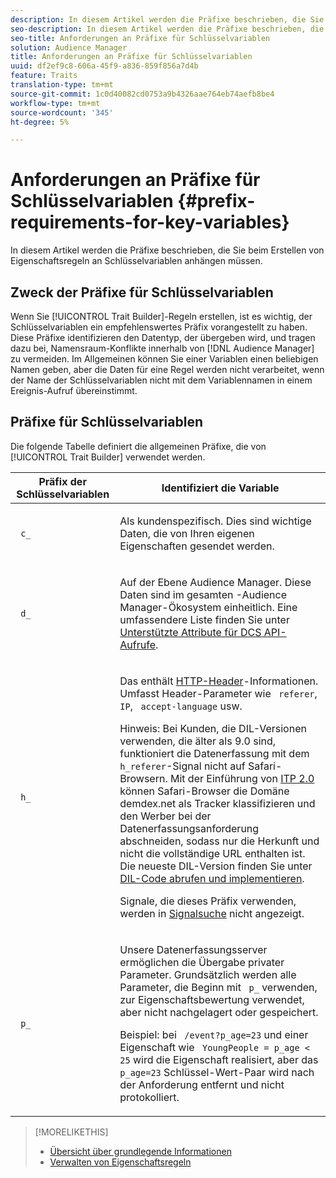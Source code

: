 ```yaml
---
description: In diesem Artikel werden die Präfixe beschrieben, die Sie beim Erstellen von Eigenschaftsregeln an Schlüsselvariablen anhängen müssen.
seo-description: In diesem Artikel werden die Präfixe beschrieben, die Sie beim Erstellen von Eigenschaftsregeln an Schlüsselvariablen anhängen müssen.
seo-title: Anforderungen an Präfixe für Schlüsselvariablen
solution: Audience Manager
title: Anforderungen an Präfixe für Schlüsselvariablen
uuid: df2ef9c8-606a-45f9-a836-859f856a7d4b
feature: Traits
translation-type: tm+mt
source-git-commit: 1c0d40082cd0753a9b4326aae764eb74aefb8be4
workflow-type: tm+mt
source-wordcount: '345'
ht-degree: 5%

---
```



# Anforderungen an Präfixe für Schlüsselvariablen {#prefix-requirements-for-key-variables}

In diesem Artikel werden die Präfixe beschrieben, die Sie beim Erstellen von Eigenschaftsregeln an Schlüsselvariablen anhängen müssen.

<!-- r_tb_variable_prefixes.xml -->

## Zweck der Präfixe für Schlüsselvariablen

Wenn Sie [!UICONTROL Trait Builder]-Regeln erstellen, ist es wichtig, der Schlüsselvariablen ein empfehlenswertes Präfix vorangestellt zu haben. Diese Präfixe identifizieren den Datentyp, der übergeben wird, und tragen dazu bei, Namensraum-Konflikte innerhalb von [!DNL Audience Manager] zu vermeiden. Im Allgemeinen können Sie einer Variablen einen beliebigen Namen geben, aber die Daten für eine Regel werden nicht verarbeitet, wenn der Name der Schlüsselvariablen nicht mit dem Variablennamen in einem Ereignis-Aufruf übereinstimmt.

## Präfixe für Schlüsselvariablen

Die folgende Tabelle definiert die allgemeinen Präfixe, die von [!UICONTROL Trait Builder] verwendet werden.

<table id="table_CFEFA1DBDF904736B6EA2640B7AD26E5"> 
 <thead> 
  <tr> 
   <th colname="col1" class="entry"> Präfix der Schlüsselvariablen </th> 
   <th colname="col2" class="entry"> Identifiziert die Variable </th> 
  </tr>
 </thead>
 <tbody> 
  <tr> 
   <td colname="col1"><code> c_</code> </td> 
   <td colname="col2"> <p>Als kundenspezifisch. Dies sind wichtige Daten, die von Ihren eigenen Eigenschaften gesendet werden. </p> </td> 
  </tr> 
  <tr> 
   <td colname="col1"><code> d_</code> </td> 
   <td colname="col2"> <p>Auf der Ebene <span class="keyword"> Audience Manager</span>. Diese Daten sind im gesamten <span class="keyword">-Audience Manager</span>-Ökosystem einheitlich. Eine umfassendere Liste finden Sie unter <a href="../../api/dcs-intro/dcs-api-reference/dcs-keys.md"> Unterstützte Attribute für DCS API-Aufrufe</a>.</p> </td> 
  </tr>
  <tr> 
   <td colname="col1"><code> h_</code> </td> 
   <td colname="col2"> <p>Das enthält <a href="https://en.wikipedia.org/wiki/List_of_HTTP_header_fields" scope="external" format="html"> HTTP-Header</a>-Informationen. Umfasst Header-Parameter wie <code> referer</code>,<code> IP</code>, <code> accept-language</code> usw. </p> <p> <p>Hinweis: Bei Kunden, die DIL-Versionen verwenden, die älter als 9.0 sind, funktioniert die Datenerfassung mit dem <code> h_referer</code>-Signal nicht auf Safari-Browsern. Mit der Einführung von <a href="https://webkit.org/blog/8311/intelligent-tracking-prevention-2-0/" format="https" scope="external"> ITP 2.0</a> können Safari-Browser die Domäne demdex.net als Tracker klassifizieren und den Werber bei der Datenerfassungsanforderung abschneiden, sodass nur die Herkunft und nicht die vollständige URL enthalten ist. Die neueste DIL-Version finden Sie unter <a href="../../dil/dil-overview.md#get-implement-dil-code">DIL-Code abrufen und implementieren</a>.<p>Signale, die dieses Präfix verwenden, werden in <a href="../data-explorer/data-explorer-signals-search/data-explorer-signals-search.md">Signalsuche</a> nicht angezeigt.</p></p> </p> </td> 
  </tr> 
  <tr> 
   <td colname="col1"><code> p_</code> </td> 
   <td colname="col2"> <p>Unsere <span class="wintitle"> Datenerfassungsserver</span> ermöglichen die Übergabe privater Parameter. Grundsätzlich werden alle Parameter, die Beginn mit <code> p_</code> verwenden, zur Eigenschaftsbewertung verwendet, aber nicht nachgelagert oder gespeichert. </p> <p>Beispiel: bei <code> /event?p_age=23</code> und einer Eigenschaft wie <code> YoungPeople = p_age &lt; 25</code> wird die Eigenschaft realisiert, aber das <code> p_age=23</code> Schlüssel-Wert-Paar wird nach der Anforderung entfernt und nicht protokolliert. </p> </td> 
  </tr> 
 </tbody> 
</table>

>[!MORELIKETHIS]
>
>* [Übersicht über grundlegende Informationen](../../features/traits/create-onboarded-rule-based-traits.md)
>* [Verwalten von Eigenschaftsregeln](../../features/traits/manage-trait-rules.md#managing-trait-rules)

